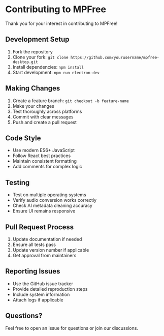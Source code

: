 # Contributing to MPFree

Thank you for your interest in contributing to MPFree!

## Development Setup

1. Fork the repository
2. Clone your fork: `git clone https://github.com/yourusername/mpfree-desktop.git`
3. Install dependencies: `npm install`
4. Start development: `npm run electron-dev`

## Making Changes

1. Create a feature branch: `git checkout -b feature-name`
2. Make your changes
3. Test thoroughly across platforms
4. Commit with clear messages
5. Push and create a pull request

## Code Style

- Use modern ES6+ JavaScript
- Follow React best practices
- Maintain consistent formatting
- Add comments for complex logic

## Testing

- Test on multiple operating systems
- Verify audio conversion works correctly
- Check AI metadata cleaning accuracy
- Ensure UI remains responsive

## Pull Request Process

1. Update documentation if needed
2. Ensure all tests pass
3. Update version number if applicable
4. Get approval from maintainers

## Reporting Issues

- Use the GitHub issue tracker
- Provide detailed reproduction steps
- Include system information
- Attach logs if applicable

## Questions?

Feel free to open an issue for questions or join our discussions.
